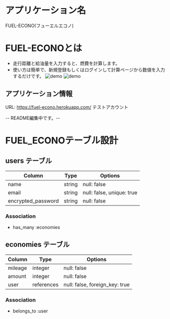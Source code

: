 # アプリケーション名
FUEL-ECONO(フューエルエコノ)

# FUEL-ECONOとは
- 走行距離と給油量を入力すると、燃費を計算します。
- 使い方は簡単で、新規登録もしくはログインして計算ページから数値を入力するだけです。
![demo](https://gyazo.com/ac0c65a1e9e95703af5fd7e9ce85edc4/raw)
![demo](https://gyazo.com/10da83aa64d7112e13d0ec3ccdf9c52b/raw)

## アプリケーション情報
URL: https://fuel-econo.herokuapp.com/
テストアカウント

-- README編集中です。--



# FUEL_ECONOテーブル設計

## users テーブル

| Column             | Type   | Options                   |
| ------------------ | ------ | ------------------------- |
| name               | string | null: false               |
| email              | string | null: false, unique: true |
| encrypted_password | string | null: false               |

### Association

- has_many :economies


## economies テーブル

| Column  | Type       | Options                        |
| ------- | ---------- | ------------------------------ |
| mileage | integer    | null: false                    |
| amount  | integer    | null: false                    |
| user    | references | null: false, foreign_key: true |

### Association

- belongs_to :user
